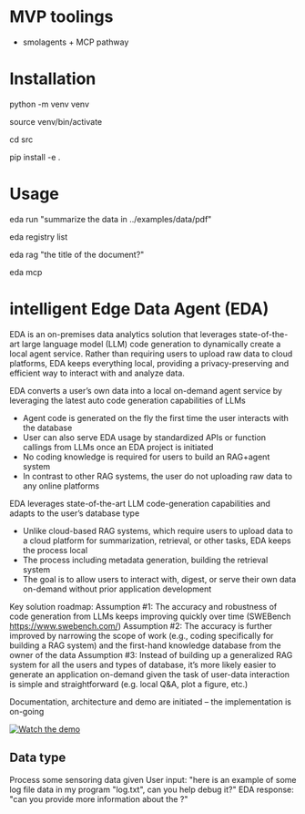 # MVP toolings
- smolagents + MCP pathway

# Installation
python -m venv venv

source venv/bin/activate

cd src

pip install -e .

# Usage
eda run "summarize the data in ../examples/data/pdf"

eda registry list

eda rag "the title of the document?"

eda mcp

# intelligent Edge Data Agent (EDA)
EDA is an on-premises data analytics solution that leverages state-of-the-art large language model (LLM) code generation to dynamically create a local agent service. Rather than requiring users to upload raw data to cloud platforms, EDA keeps everything local, providing a privacy-preserving and efficient way to interact with and analyze data.

EDA converts a user’s own data into a local on-demand agent service by leveraging the latest auto code generation capabilities of LLMs
- Agent code is generated on the fly the first time the user interacts with the database
- User can also serve EDA usage by standardized APIs or function callings from LLMs once an EDA project is initiated
- No coding knowledge is required for users to build an RAG+agent system
- In contrast to other RAG systems, the user do not uploading raw data to any online platforms

EDA leverages state-of-the-art LLM code-generation capabilities and adapts to the user’s database type
- Unlike cloud-based RAG systems, which require users to upload data to a cloud platform for summarization, retrieval, or other tasks, EDA keeps the process local 
- The process including metadata generation, building the retrieval system 
- The goal is to allow users to interact with, digest, or serve their own data on-demand without prior application development

Key solution roadmap:
Assumption #1: The accuracy and robustness of code generation from LLMs keeps improving quickly over time (SWEBench https://www.swebench.com/) 
Assumption #2: The accuracy is further improved by narrowing the scope of work (e.g., coding specifically for building a RAG system) and the first-hand knowledge database from the owner of the data
Assumption #3: Instead of building up a generalized RAG system for all the users and types of database, it’s more likely easier to generate an application on-demand given the task of user-data interaction is simple and straightforward (e.g. local Q&A, plot a figure, etc.)

Documentation, architecture and demo are initiated – the implementation is on-going

[![Watch the demo](https://img.youtube.com/vi/gd279uKtv8U/0.jpg)](https://www.youtube.com/watch?v=gd279uKtv8U)


Data type 
---
Process some sensoring data given
User input: "here is an example of some log file data in my program "log.txt", can you help debug it?"
EDA response: "can you provide more information about the ?"

